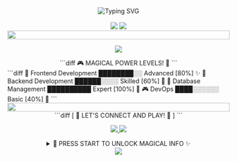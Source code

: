 <div align="center">
<img src="https://readme-typing-svg.demolab.com?font=Pixelify+Sans&size=25&duration=4000&pause=1000&color=FF69B4&background=FFF0F5&center=true&vCenter=true&width=500&lines=✨+HELLO+WORLD!+✨;🌸+LOADING+PROFILE...+🌸;🎀+YAMELI.exe+ACTIVATED!+🎀" alt="Typing SVG" />
<br>
<br>
<!-- Estadísticas con diseño kawaii arcade -->
<img src="https://github-readme-stats.vercel.app/api?username=yvmeli&show_icons=true&count_private=true&hide_title=true&hide=prs&theme=synthwave&border_color=ff69b4&bg_color=fff0f5&ring_color=ff69b4&text_color=db7093&icon_color=ff69b4" />
<!-- Lenguajes con diseño pastel -->
<img src="https://github-readme-stats.vercel.app/api/top-langs/?username=yvmeli&layout=compact&theme=synthwave&hide_title=true&border_color=ff69b4&bg_color=fff0f5&text_color=db7093" />
<!-- Separador animado con corazones -->
<img src="https://i.imgur.com/dBaSKWF.gif" height="20" width="100%">
<!-- Skill Badges con estilo pastel -->
<p align="center">
  <img src="https://skillicons.dev/icons?i=html,css,js,python,cs,dotnet,mysql&theme=light" />
</p>
<!-- Barra de Power Level estilo kawaii -->
```diff
🎮 MAGICAL POWER LEVELS! 🌟
```
<!-- Progress Bars con animación y emojis kawaii -->
<div align="left">
```diff
🎀 Frontend Development   
████████░░ Advanced [80%] ✨
🌸 Backend Development    
██████░░░░ Skilled [60%] 💫
🌟 Database Management   
██████████ Expert [100%] 💝
🎮 DevOps                
████░░░░░░ Basic [40%] 🌺
```
</div>
<!-- Separador animado -->
<img src="https://i.imgur.com/dBaSKWF.gif" height="20" width="100%">
<!-- Sección de conexión con estilo kawaii arcade -->
```diff
[ 🌟 LET'S CONNECT AND PLAY! 🌟 ]
```
<p align="center">
  <a href="https://github.com/yvmeli">
    <img src="https://img.shields.io/badge/GITHUB-JOIN_PARTY-ff69b4?style=for-the-badge&logo=github&logoColor=ff69b4&labelColor=fff0f5"/>
  </a>
  <a href="https://linkedin.com/in/yameli">
    <img src="https://img.shields.io/badge/LINKEDIN-CO--OP_PLAY-ff69b4?style=for-the-badge&logo=linkedin&logoColor=ff69b4&labelColor=fff0f5"/>
  </a>
</p>
<!-- Sección secreta con animación kawaii -->
<details>
<summary>🎀 PRESS START TO UNLOCK MAGICAL INFO ✨</summary>
<br>
```diff
🏆 SPECIAL ACHIEVEMENT UNLOCKED!
🌟 Character Class: Magical Code Princess
✨ Special Skills: Sparkly Speed Coding
🎮 Current Quest: Enchanting New Technologies
🌸 Party Status: Seeking Magical Team Adventures
```
</details>
<!-- Footer con animación -->
<img src="https://capsule-render.vercel.app/api?type=waving&color=gradient&customColorList=24&height=100&section=footer&animation=tilt"/>
</div>
